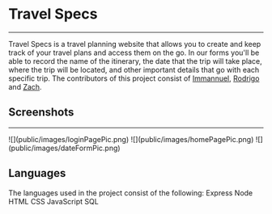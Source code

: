 # Travel Specs
<hr>

Travel Specs is a travel planning website that allows you to create and keep track of your travel plans and access them on the go. In our forms you'll be able to record the name of the itinerary, the date that the trip will take place, where the trip will be located, and other important details that go with each specific trip. The contributors of this project consist of <a href="https://github.com/1mvnnie">Immannuel</a>, <a href="https://github.com/Rodrigo-Ruiz1">Rodrigo</a> and <a href="https://github.com/zach-a-g">Zach</a>.

## Screenshots
<hr>
![](public/images/loginPagePic.png)
![](public/images/homePagePic.png)
![](public/images/dateFormPic.png)


## Languages

The languages used in the project consist of the following:
    Express
    Node
    HTML
    CSS
    JavaScript
    SQL



